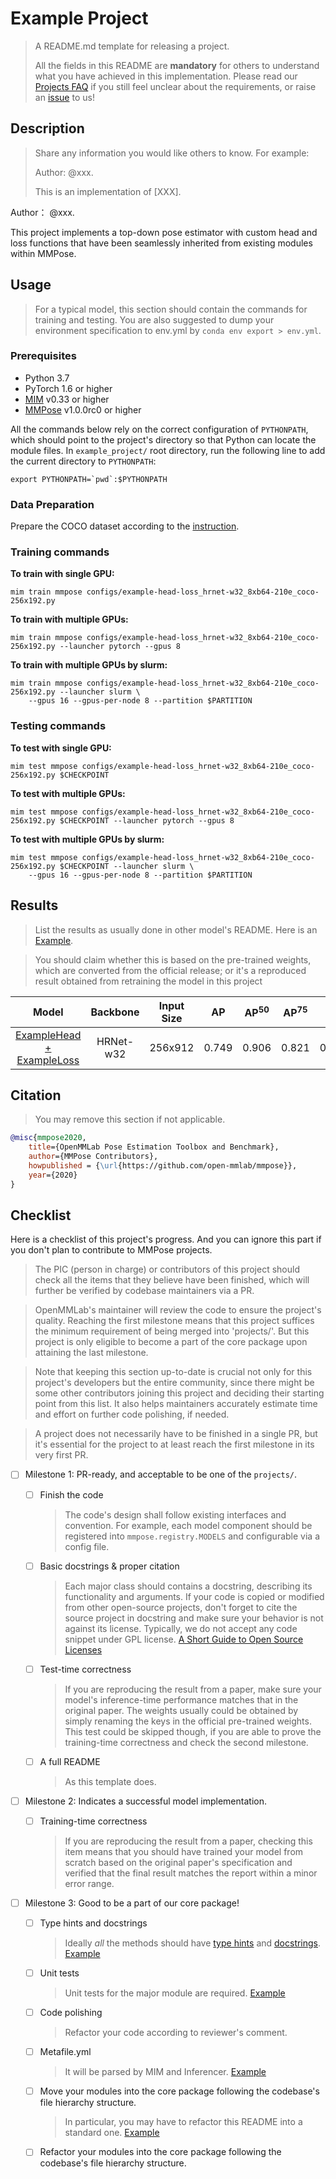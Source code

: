 # Example Project

> A README.md template for releasing a project.
>
> All the fields in this README are **mandatory** for others to understand what you have achieved in this implementation.
> Please read our [Projects FAQ](../faq.md) if you still feel unclear about the requirements, or raise an [issue](https://github.com/open-mmlab/mmpose/issues) to us!

## Description

> Share any information you would like others to know. For example:
>
> Author: @xxx.
>
> This is an implementation of \[XXX\].

Author： @xxx.

This project implements a top-down pose estimator with custom head and loss functions that have been seamlessly inherited from existing modules within MMPose.

## Usage

> For a typical model, this section should contain the commands for training and testing.
> You are also suggested to dump your environment specification to env.yml by `conda env export > env.yml`.

### Prerequisites

- Python 3.7
- PyTorch 1.6 or higher
- [MIM](https://github.com/open-mmlab/mim) v0.33 or higher
- [MMPose](https://github.com/open-mmlab/mmpose) v1.0.0rc0 or higher

All the commands below rely on the correct configuration of `PYTHONPATH`, which should point to the project's directory so that Python can locate the module files. In `example_project/` root directory, run the following line to add the current directory to `PYTHONPATH`:

```shell
export PYTHONPATH=`pwd`:$PYTHONPATH
```

### Data Preparation

Prepare the COCO dataset according to the [instruction](https://mmpose.readthedocs.io/en/1.x/dataset_zoo/2d_body_keypoint.html#coco).

### Training commands

**To train with single GPU:**

```shell
mim train mmpose configs/example-head-loss_hrnet-w32_8xb64-210e_coco-256x192.py
```

**To train with multiple GPUs:**

```shell
mim train mmpose configs/example-head-loss_hrnet-w32_8xb64-210e_coco-256x192.py --launcher pytorch --gpus 8
```

**To train with multiple GPUs by slurm:**

```shell
mim train mmpose configs/example-head-loss_hrnet-w32_8xb64-210e_coco-256x192.py --launcher slurm \
    --gpus 16 --gpus-per-node 8 --partition $PARTITION
```

### Testing commands

**To test with single GPU:**

```shell
mim test mmpose configs/example-head-loss_hrnet-w32_8xb64-210e_coco-256x192.py $CHECKPOINT
```

**To test with multiple GPUs:**

```shell
mim test mmpose configs/example-head-loss_hrnet-w32_8xb64-210e_coco-256x192.py $CHECKPOINT --launcher pytorch --gpus 8
```

**To test with multiple GPUs by slurm:**

```shell
mim test mmpose configs/example-head-loss_hrnet-w32_8xb64-210e_coco-256x192.py $CHECKPOINT --launcher slurm \
    --gpus 16 --gpus-per-node 8 --partition $PARTITION
```

## Results

> List the results as usually done in other model's README. Here is an [Example](https://github.com/open-mmlab/mmpose/blob/dev-1.x/configs/body_2d_keypoint/topdown_heatmap/coco/hrnet_coco.md).

> You should claim whether this is based on the pre-trained weights, which are converted from the official release; or it's a reproduced result obtained from retraining the model in this project

|                             Model                             | Backbone  | Input Size |  AP   | AP<sup>50</sup> | AP<sup>75</sup> |  AR   | AR<sup>50</sup> |                             Download                              |
| :-----------------------------------------------------------: | :-------: | :--------: | :---: | :-------------: | :-------------: | :---: | :-------------: | :---------------------------------------------------------------: |
| [ExampleHead + ExampleLoss](./configs/example-head-loss_hrnet-w32_8xb64-210e_coco-256x192.py) | HRNet-w32 |  256x912   | 0.749 |      0.906      |      0.821      | 0.804 |      0.945      | [model](https://download.openmmlab.com/mmpose/v1/body_2d_keypoint/topdown_heatmap/coco/td-hm_hrnet-w32_8xb64-210e_coco-256x192-81c58e40_20220909.pth) \| [log](https://download.openmmlab.com/mmpose/v1/body_2d_keypoint/topdown_heatmap/coco/td-hm_hrnet-w32_8xb64-210e_coco-256x192_20220909.log) |

## Citation

> You may remove this section if not applicable.

```bibtex
@misc{mmpose2020,
    title={OpenMMLab Pose Estimation Toolbox and Benchmark},
    author={MMPose Contributors},
    howpublished = {\url{https://github.com/open-mmlab/mmpose}},
    year={2020}
}
```

## Checklist

Here is a checklist of this project's progress. And you can ignore this part if you don't plan to contribute
to MMPose projects.

> The PIC (person in charge) or contributors of this project should check all the items that they believe have been finished, which will further be verified by codebase maintainers via a PR.

> OpenMMLab's maintainer will review the code to ensure the project's quality. Reaching the first milestone means that this project suffices the minimum requirement of being merged into 'projects/'. But this project is only eligible to become a part of the core package upon attaining the last milestone.

> Note that keeping this section up-to-date is crucial not only for this project's developers but the entire community, since there might be some other contributors joining this project and deciding their starting point from this list. It also helps maintainers accurately estimate time and effort on further code polishing, if needed.

> A project does not necessarily have to be finished in a single PR, but it's essential for the project to at least reach the first milestone in its very first PR.

- [ ] Milestone 1: PR-ready, and acceptable to be one of the `projects/`.

  - [ ] Finish the code

    > The code's design shall follow existing interfaces and convention. For example, each model component should be registered into `mmpose.registry.MODELS` and configurable via a config file.

  - [ ] Basic docstrings & proper citation

    > Each major class should contains a docstring, describing its functionality and arguments. If your code is copied or modified from other open-source projects, don't forget to cite the source project in docstring and make sure your behavior is not against its license. Typically, we do not accept any code snippet under GPL license. [A Short Guide to Open Source Licenses](https://medium.com/nationwide-technology/a-short-guide-to-open-source-licenses-cf5b1c329edd)

  - [ ] Test-time correctness

    > If you are reproducing the result from a paper, make sure your model's inference-time performance matches that in the original paper. The weights usually could be obtained by simply renaming the keys in the official pre-trained weights. This test could be skipped though, if you are able to prove the training-time correctness and check the second milestone.

  - [ ] A full README

    > As this template does.

- [ ] Milestone 2: Indicates a successful model implementation.

  - [ ] Training-time correctness

    > If you are reproducing the result from a paper, checking this item means that you should have trained your model from scratch based on the original paper's specification and verified that the final result matches the report within a minor error range.

- [ ] Milestone 3: Good to be a part of our core package!

  - [ ] Type hints and docstrings

    > Ideally *all* the methods should have [type hints](https://www.pythontutorial.net/python-basics/python-type-hints/) and [docstrings](https://google.github.io/styleguide/pyguide.html#381-docstrings). [Example](https://github.com/open-mmlab/mmpose/blob/0fb7f22000197181dc0629f767dd99d881d23d76/mmpose/utils/tensor_utils.py#L53)

  - [ ] Unit tests

    > Unit tests for the major module are required. [Example](https://github.com/open-mmlab/mmpose/blob/1.x/tests/test_models/test_heads/test_heatmap_heads/test_heatmap_head.py)

  - [ ] Code polishing

    > Refactor your code according to reviewer's comment.

  - [ ] Metafile.yml

    > It will be parsed by MIM and Inferencer. [Example](https://github.com/open-mmlab/mmpose/blob/dev-1.x/configs/body_2d_keypoint/topdown_heatmap/coco/hrnet_coco.yml)

  - [ ] Move your modules into the core package following the codebase's file hierarchy structure.

    > In particular, you may have to refactor this README into a standard one. [Example](https://github.com/open-mmlab/mmpose/blob/dev-1.x/configs/body_2d_keypoint/topdown_heatmap/README.md)

  - [ ] Refactor your modules into the core package following the codebase's file hierarchy structure.
